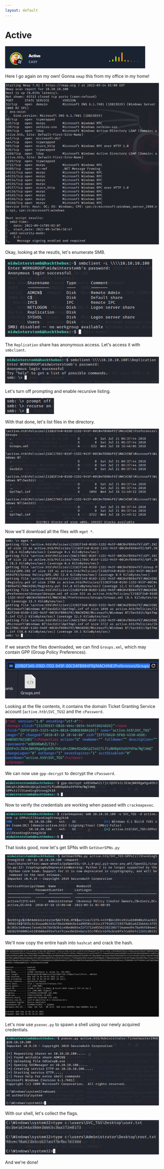 ```yaml
---
layout: default
---
```


# Active

![](./01.png)

Here I go again on my own!  Gonna ```nmap``` this from my office in my home!

![](./02.png)

Okay, looking at the resutls, let's enumerate SMB.

![](./03.png)

The ```Replication``` share has anonymous access.  Let's access it with ```smbclient```.

![](./04.png)

Let's turn off prompting and enable recursive listing.

![](./05.png)

With that done, let's list files in the directory.

![](./06.png)

Now we'll download all the files with ```mget *```.

![](./07.png)

If we search the files downloaded, we can find ```Groups.xml```, which may contain GPP (Group Policy Preferences).

![](./08.png)

Looking at the file contents, it contains the domain Ticket Granting Service account (```active.htb\SVC_TGS```) and the ```cPassword```.

![](./09.png)

We can now use ```gpp-decrypt``` to decrypt the ```cPassword```.

![](./10.png)

Now to verify the credentials are working when passed with ```crackmapexec```.

![](./11.png)

That looks good, now let's get SPNs with ```GetUserSPNs.py```

![](./12.png)

We'll now copy the entire hash into ```hashcat``` and crack the hash.

![](./13.png)

Let's now use ```psexec.py``` to spawn a shell using our newly acquired credentials.

![](./14.png)

With our shell, let's collect the flags.

![](./15.png)

And we're done!